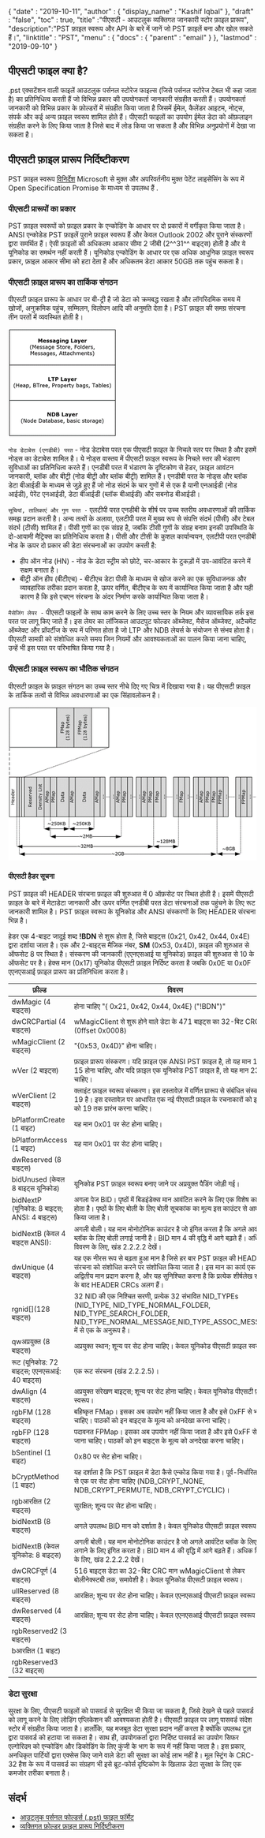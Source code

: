 {
  "date" : "2019-10-11",
  "author" : {
    "display_name" : "Kashif Iqbal"
},
  "draft" : "false",
  "toc" : true,
  "title" :"पीएसटी - आउटलुक व्यक्तिगत जानकारी स्टोर फ़ाइल प्रारूप",
  "description":"PST फ़ाइल स्वरूप और API के बारे में जानें जो PST फ़ाइलें बना और खोल सकते हैं।",
  "linktitle" : "PST",
  "menu" : {
    "docs" : {
      "parent" : "email"
}
},
  "lastmod" : "2019-09-10"
}

## पीएसटी फाइल क्या है?

.pst एक्सटेंशन वाली फाइलें आउटलुक पर्सनल स्टोरेज फाइल्स (जिसे पर्सनल स्टोरेज टेबल भी कहा जाता है) का प्रतिनिधित्व करती हैं जो विभिन्न प्रकार की उपयोगकर्ता जानकारी संग्रहीत करती हैं। उपयोगकर्ता जानकारी को विभिन्न प्रकार के फ़ोल्डरों में संग्रहीत किया जाता है जिसमें ईमेल, कैलेंडर आइटम, नोट्स, संपर्क और कई अन्य फ़ाइल स्वरूप शामिल होते हैं। पीएसटी फाइलों का उपयोग ईमेल डेटा को ऑफ़लाइन संग्रहीत करने के लिए किया जाता है जिसे बाद में लोड किया जा सकता है और विभिन्न अनुप्रयोगों में देखा जा सकता है।

## पीएसटी फ़ाइल प्रारूप निर्दिष्टीकरण

PST फ़ाइल स्वरूप [विनिर्देश](https://msdn.microsoft.com/en-us/library/ff385210(v#office.12).aspx) Microsoft से मुक्त और अपरिवर्तनीय मुक्त पेटेंट लाइसेंसिंग के रूप में Open Specification Promise के माध्यम से उपलब्ध हैं .

### पीएसटी प्रारूपों का प्रकार

PST फ़ाइल स्वरूपों को फ़ाइल प्रकार के एन्कोडिंग के आधार पर दो प्रकारों में वर्गीकृत किया जाता है। ANSI एन्कोडेड PST फ़ाइलें पुराने फ़ाइल स्वरूप हैं और केवल Outlook 2002 और पुराने संस्करणों द्वारा समर्थित हैं। ऐसी फ़ाइलों की अधिकतम आकार सीमा 2 जीबी (2^^31^^ बाइट्स) होती है और ये यूनिकोड का समर्थन नहीं करती हैं। यूनिकोड एन्कोडिंग के आधार पर एक अधिक आधुनिक फ़ाइल स्वरूप प्रकार, फ़ाइल आकार सीमा को हटा देता है और अधिकतम डेटा आकार 50GB तक पहुंच सकता है।

### पीएसटी फ़ाइल प्रारूप का तार्किक संगठन

पीएसटी फ़ाइल प्रारूप के आधार पर बी-ट्री है जो डेटा को क्रमबद्ध रखता है और लॉगरिदमिक समय में खोजों, अनुक्रमिक पहुंच, सम्मिलन, विलोपन आदि की अनुमति देता है। PST फ़ाइल की समग्र संरचना तीन परतों में व्यवस्थित होती है।

![Logical layers of a PST file](/hi/email/PST-1.png "Logical layers of a PST file")

`नोड डेटाबेस (एनडीबी) परत` - नोड डेटाबेस परत एक पीएसटी फ़ाइल के निचले स्तर पर स्थित है और इसमें नोड्स का डेटाबेस शामिल है। ये नोड्स वास्तव में पीएसटी फ़ाइल स्वरूप के निचले स्तर की भंडारण सुविधाओं का प्रतिनिधित्व करते हैं। एनडीबी परत में भंडारण के दृष्टिकोण से हेडर, फ़ाइल आवंटन जानकारी, ब्लॉक और बीट्री (नोड बीट्री और ब्लॉक बीट्री) शामिल हैं। एनडीबी परत के नोड्स और ब्लॉक डेटा बीआईडी के माध्यम से जुड़े हुए हैं जो नोड संदर्भ के चार गुणों में से एक है यानी एनआईडी (नोड आईडी), पेरेंट एनआईडी, डेटा बीआईडी (ब्लॉक बीआईडी) और सबनोड बीआईडी।

`सूचियां, तालिकाएं और गुण परत -` एलटीपी परत एनडीबी के शीर्ष पर उच्च स्तरीय अवधारणाओं की तार्किक समझ प्रदान करती है। अन्य तत्वों के अलावा, एलटीपी परत में मुख्य रूप से संपत्ति संदर्भ (पीसी) और टेबल संदर्भ (टीसी) शामिल हैं। पीसी गुणों का एक संग्रह है, जबकि टीसी गुणों के संग्रह बनाम इनकी उपस्थिति के दो-आयामी मैट्रिक्स का प्रतिनिधित्व करता है। पीसी और टीसी के कुशल कार्यान्वयन, एलटीपी परत एनडीबी नोड के ऊपर दो प्रकार की डेटा संरचनाओं का उपयोग करती है:

* हीप ऑन नोड (HN) - नोड के डेटा स्ट्रीम को छोटे, चर-आकार के टुकड़ों में उप-आवंटित करने में सक्षम बनाता है।
* बीट्री ऑन हीप (बीटीएच) - बीटीएच डेटा पीसी के माध्यम से खोज करने का एक सुविधाजनक और व्यावहारिक तरीका प्रदान करता है, ऊपर वर्णित, बीटीएच के रूप में कार्यान्वित किया जाता है और यही कारण है कि इसे एचएन संरचना के अंदर निर्माण करके कार्यान्वित किया जाता है।

`मैसेजिंग लेयर -` पीएसटी फाइलों के साथ काम करने के लिए उच्च स्तर के नियम और व्यावसायिक तर्क इस परत पर लागू किए जाते हैं। इस लेयर का लॉजिकल आउटपुट फोल्डर ऑब्जेक्ट, मैसेज ऑब्जेक्ट, अटैचमेंट ऑब्जेक्ट और प्रॉपर्टीज के रूप में परिणत होता है जो LTP और NDB लेयर्स के संयोजन से संभव होता है। पीएसटी सामग्री को संशोधित करते समय जिन नियमों और आवश्यकताओं का पालन किया जाना चाहिए, उन्हें भी इस परत पर परिभाषित किया गया है।

### पीएसटी फ़ाइल स्वरूप का भौतिक संगठन

पीएसटी फ़ाइल के फ़ाइल संगठन का उच्च स्तर नीचे दिए गए चित्र में दिखाया गया है। यह पीएसटी फ़ाइल के तार्किक तत्वों से विभिन्न अवधारणाओं का एक सिंहावलोकन है।

![Physical organization of the PST file format](/hi/email/PST-2.png "Physical organization of the PST file format")


#### पीएसटी हैडर सूचना

PST फ़ाइल की HEADER संरचना फ़ाइल की शुरुआत में 0 ऑफ़सेट पर स्थित होती है। इसमें पीएसटी फ़ाइल के बारे में मेटाडेटा जानकारी और ऊपर वर्णित एनडीबी परत डेटा संरचनाओं तक पहुंचने के लिए रूट जानकारी शामिल है। PST फ़ाइल स्वरूप के यूनिकोड और ANSI संस्करणों के लिए HEADER संरचना भिन्न है।

हेडर एक 4-बाइट जादुई शब्द **!BDN** से शुरू होता है, जिसे बाइट्स (0x21, 0x42, 0x44, 0x4E) द्वारा दर्शाया जाता है। एक और 2-बाइट्स मैजिक नंबर, **SM** (0x53, 0x4D), फ़ाइल की शुरुआत से ऑफसेट 8 पर स्थित है। संस्करण की जानकारी (एएनएसआई या यूनिकोड) फ़ाइल की शुरुआत से 10 के ऑफसेट पर है। हेक्स मान (0x17) यूनिकोड पीएसटी फ़ाइल निर्दिष्ट करता है जबकि 0x0E या 0x0F एएनएसआई फ़ाइल प्रारूप का प्रतिनिधित्व करता है।

|फ़ील्ड|विवरण
---|---|
|dwMagic (4 बाइट्स)|होना चाहिए "{ 0x21, 0x42, 0x44, 0x4E} ("!BDN")"
|dwCRCPartial (4 बाइट्स)|wMagicClient से शुरू होने वाले डेटा के 471 बाइट्स का 32-बिट CRC मान (0ffset 0x0008)
|wMagicClient (2 बाइट्स)|"{0x53, 0x4D}" होना चाहिए।
|wVer (2 बाइट्स)|फ़ाइल प्रारूप संस्करण। यदि फ़ाइल एक ANSI PST फ़ाइल है, तो यह मान 14 या 15 होना चाहिए, और यदि फ़ाइल एक यूनिकोड PST फ़ाइल है, तो यह मान 23 होना चाहिए।
|wVerClient (2 बाइट्स)|क्लाइंट फ़ाइल स्वरूप संस्करण। इस दस्तावेज़ में वर्णित प्रारूप से संबंधित संस्करण 19 है। इस दस्तावेज़ पर आधारित एक नई पीएसटी फ़ाइल के रचनाकारों को इस मान को 19 तक प्रारंभ करना चाहिए।
|bPlatformCreate (1 बाइट)|यह मान 0x01 पर सेट होना चाहिए।
|bPlatformAccess (1 बाइट)|यह मान 0x01 पर सेट होना चाहिए।
|dwReserved (8 बाइट्स)|
|bidUnused (केवल 8 बाइट्स यूनिकोड)|यूनिकोड PST फ़ाइल स्वरूप बनाए जाने पर अप्रयुक्त पैडिंग जोड़ी गई।
|bidNextP (यूनिकोड: 8 बाइट्स; ANSI: 4 बाइट्स)|अगला पेज BID। पृष्ठों में बिडइंडेक्स मान आवंटित करने के लिए एक विशेष काउंटर होता है। पृष्ठों के लिए बोली के लिए बोली सूचकांक का मूल्य इस काउंटर से आवंटित किया जाता है।
|bidNextB (केवल 4 बाइट्स ANSI): |अगली बोली। यह मान मोनोटोनिक काउंटर है जो इंगित करता है कि अगले आवंटित ब्लॉक के लिए बोली लगाई जानी है। BID मान 4 की वृद्धि में आगे बढ़ते हैं। अधिक विवरण के लिए, खंड 2.2.2.2 देखें।
|dwUnique (4 बाइट्स)|यह एक नीरस रूप से बढ़ता हुआ मान है जिसे हर बार PST फ़ाइल की HEADER संरचना को संशोधित करने पर संशोधित किया जाता है। इस मान का कार्य एक अद्वितीय मान प्रदान करना है, और यह सुनिश्चित करना है कि प्रत्येक शीर्षलेख संशोधन के बाद HEADER CRCs अलग हैं।
|rgnid[](128 बाइट्स)|32 NID की एक निश्चित सरणी, प्रत्येक 32 संभावित NID_TYPEs (NID_TYPE, NID_TYPE_NORMAL_FOLDER, NID_TYPE_SEARCH_FOLDER, NID_TYPE_NORMAL_MESSAGE,NID_TYPE_ASSOC_MESSAGE) में से एक के अनुरूप है।
|qwअप्रयुक्त (8 बाइट्स)|अप्रयुक्त स्थान; शून्य पर सेट होना चाहिए। केवल यूनिकोड पीएसटी फ़ाइल स्वरूप।
|रूट (यूनिकोड: 72 बाइट्स; एएनएसआई: 40 बाइट्स)|एक रूट संरचना (खंड 2.2.2.5)।
|dwAlign (4 बाइट्स)|अप्रयुक्त संरेखण बाइट्स; शून्य पर सेट होना चाहिए। केवल यूनिकोड पीएसटी फ़ाइल स्वरूप।
|rgbFM (128 बाइट्स)|बहिष्कृत FMap। इसका अब उपयोग नहीं किया जाता है और इसे 0xFF से भरा जाना चाहिए। पाठकों को इन बाइट्स के मूल्य को अनदेखा करना चाहिए।
|rgbFP (128 बाइट्स)|पदावनत FPMap। इसका अब उपयोग नहीं किया जाता है और इसे 0xFF से भरा जाना चाहिए। पाठकों को इन बाइट्स के मूल्य को अनदेखा करना चाहिए।
|bSentinel (1 बाइट)|0x80 पर सेट होना चाहिए।
|bCryptMethod (1 बाइट)|यह दर्शाता है कि PST फ़ाइल में डेटा कैसे एन्कोड किया गया है। पूर्व-निर्धारित मानों में से एक पर सेट होना चाहिए (NDB_CRYPT_NONE, NDB_CRYPT_PERMUTE, NDB_CRYPT_CYCLIC)।
|rgbआरक्षित (2 बाइट्स)| सुरक्षित; शून्य पर सेट होना चाहिए।
|bidNextB (8 बाइट्स)|अगले उपलब्ध BID मान को दर्शाता है। केवल यूनिकोड पीएसटी फ़ाइल स्वरूप।
|bidNextB (केवल यूनिकोड: 8 बाइट्स)|अगली बोली। यह मान मोनोटोनिक काउंटर है जो अगले आवंटित ब्लॉक के लिए बोली लगाने के लिए इंगित करता है। BID मान 4 की वृद्धि में आगे बढ़ते हैं। अधिक विवरण के लिए, खंड 2.2.2.2 देखें।
|dwCRCFपूर्ण (4 बाइट्स)|516 बाइट्स डेटा का 32-बिट CRC मान wMagicClient से लेकर बोलीनेक्स्टबी तक, समावेशी है। केवल यूनिकोड पीएसटी फ़ाइल स्वरूप।
|ullReserved (8 बाइट्स)|आरक्षित; शून्य पर सेट होना चाहिए। केवल एएनएसआई पीएसटी फ़ाइल स्वरूप।
|dwReserved (4 बाइट्स)|आरक्षित; शून्य पर सेट होना चाहिए। केवल एएनएसआई पीएसटी फ़ाइल स्वरूप।
|rgbReserved2 (3 बाइट्स)|
|bआरक्षित (1 बाइट) |
|rgbReserved3 (32 बाइट्स) |

### डेटा सुरक्षा ###

सुरक्षा के लिए, पीएसटी फाइलों को पासवर्ड से सुरक्षित भी किया जा सकता है, जिसे देखने से पहले पासवर्ड को लागू करने के लिए लोडिंग एप्लिकेशन की आवश्यकता होती है। पीएसटी फ़ाइल पर लागू पासवर्ड संदेश स्टोर में संग्रहीत किया जाता है। हालाँकि, यह मजबूत डेटा सुरक्षा प्रदान नहीं करता है क्योंकि उपलब्ध टूल द्वारा पासवर्ड को हटाया जा सकता है। साथ ही, उपयोगकर्ता द्वारा निर्दिष्ट पासवर्ड का उपयोग सिफर एल्गोरिदम को एन्कोडिंग और डिकोडिंग के लिए कुंजी के भाग के रूप में नहीं किया जाता है। इस प्रकार, अनधिकृत पार्टियों द्वारा एक्सेस किए जाने वाले डेटा की सुरक्षा का कोई लाभ नहीं है। मूल स्ट्रिंग के CRC-32 हैश के रूप में पासवर्ड का संग्रहण भी इसे ब्रूट-फोर्स दृष्टिकोण के खिलाफ डेटा सुरक्षा के लिए एक कमजोर तरीका बनाता है।

## संदर्भ ##

* [आउटलुक पर्सनल फोल्डर्स (.pst) फाइल फॉर्मेट](https://msdn.microsoft.com/en-us/library/ff385210(v#office.12).aspx)
* [व्यक्तिगत फ़ोल्डर फ़ाइल प्रारूप निर्दिष्टीकरण](https://github.com/libyal/libpff/blob/master/documentation/Personal%20Folder%20File%20(PFF)%20format.asciidoc)

